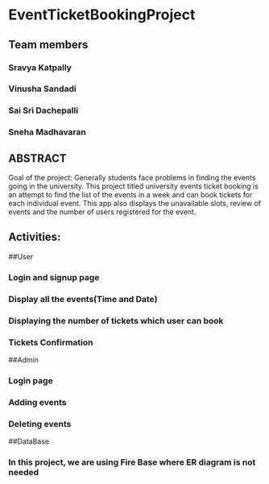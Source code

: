 # EventTicketBookingProject

## Team members
### Sravya Katpally
### Vinusha Sandadi
### Sai Sri Dachepalli
### Sneha Madhavaran

## ABSTRACT
 Goal of the project: Generally students face problems in finding the events going in the university. This project titled university events ticket booking is an attempt to find the list of the events in a week and can book tickets for each individual event. This app also displays the unavailable slots, review of events and the number of users registered for the event.
 
## Activities:
##User
### Login and signup page
### Display all the events(Time and Date)
### Displaying the number of tickets which user can book
### Tickets Confirmation
##Admin
### Login page
### Adding events
### Deleting events

 
 ##DataBase
 ### In this project, we are using Fire Base where ER diagram is not needed
